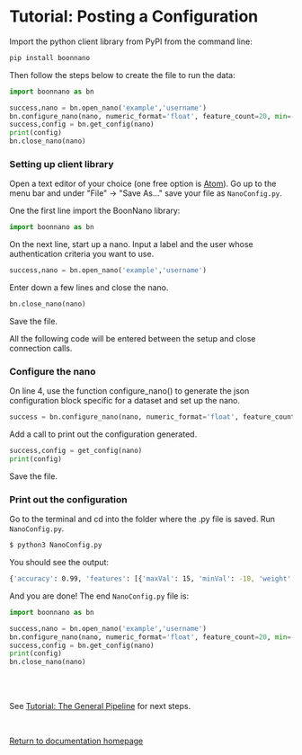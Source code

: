# Tutorial: Posting a Configuration

Import the python client library from PyPI from the command line:
```sh
pip install boonnano
```

Then follow the steps below to create the file to run the data:
```python
import boonnano as bn

success,nano = bn.open_nano('example','username')
bn.configure_nano(nano, numeric_format='float', feature_count=20, min=-10, max=15, weight=1, percent_variation=0.037, streaming_window=1, accuracy=0.99)
success,config = bn.get_config(nano)
print(config)
bn.close_nano(nano)
```

### Setting up client library
Open a text editor of your choice (one free option is [Atom](https://atom.io/)). Go up to the menu bar and under "File" -> "Save As..." save your file as `NanoConfig.py`.

One the first line import the BoonNano library:
```python
import boonnano as bn
```
On the next line, start up a nano. Input a label and the user whose authentication criteria you want to use.
```python
success,nano = bn.open_nano('example','username')
```
Enter down a few lines and close the nano.
```python
bn.close_nano(nano)
```
Save the file.

All the following code will be entered between the setup and close connection calls.

### Configure the nano
On line 4, use the function configure_nano() to generate the json configuration block specific for a dataset and set up the nano.
```python
success = bn.configure_nano(nano, numeric_format='float', feature_count=20, min=-10, max=15, percent_variation=0.037)
```
Add a call to print out the configuration generated.
```python
success,config = get_config(nano)
print(config)
```
Save the file.

### Print out the configuration
Go to the terminal and cd into the folder where the .py file is saved. Run `NanoConfig.py`.
```sh
$ python3 NanoConfig.py
```
You should see the output:
```sh
{'accuracy': 0.99, 'features': [{'maxVal': 15, 'minVal': -10, 'weight': 1}, {'maxVal': 15, 'minVal': -10, 'weight': 1}, {'maxVal': 15, 'minVal': -10, 'weight': 1}, {'maxVal': 15, 'minVal': -10, 'weight': 1}, {'maxVal': 15, 'minVal': -10, 'weight': 1}, {'maxVal': 15, 'minVal': -10, 'weight': 1}, {'maxVal': 15, 'minVal': -10, 'weight': 1}, {'maxVal': 15, 'minVal': -10, 'weight': 1}, {'maxVal': 15, 'minVal': -10, 'weight': 1}, {'maxVal': 15, 'minVal': -10, 'weight': 1}, {'maxVal': 15, 'minVal': -10, 'weight': 1}, {'maxVal': 15, 'minVal': -10, 'weight': 1}, {'maxVal': 15, 'minVal': -10, 'weight': 1}, {'maxVal': 15, 'minVal': -10, 'weight': 1}, {'maxVal': 15, 'minVal': -10, 'weight': 1}, {'maxVal': 15, 'minVal': -10, 'weight': 1}, {'maxVal': 15, 'minVal': -10, 'weight': 1}, {'maxVal': 15, 'minVal': -10, 'weight': 1}, {'maxVal': 15, 'minVal': -10, 'weight': 1}, {'maxVal': 15, 'minVal': -10, 'weight': 1}], 'numericFormat': 'float', 'percentVariation': 0.037, 'streamingWindowSize': 1}
```

And you are done! The end `NanoConfig.py` file is:
```python
import boonnano as bn

success,nano = bn.open_nano('example','username')
bn.configure_nano(nano, numeric_format='float', feature_count=20, min=-10, max=15, weight=1, percent_variation=0.037, streaming_window=1, accuracy=0.99)
success,config = bn.get_config(nano)
print(config)
bn.close_nano(nano)
```
<br/>
<br/>

See [Tutorial: The General Pipeline](./Tutorial_The_General_Pipeline.md) for next steps.

<br/>

[Return to documentation homepage](../python-docs.md)

